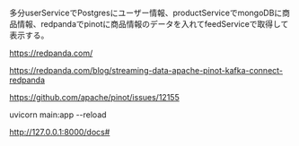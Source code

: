 ### 
多分userServiceでPostgresにユーザー情報、productServiceでmongoDBに商品情報、redpandaでpinotに商品情報のデータを入れてfeedServiceで取得して表示する。

https://redpanda.com/

https://redpanda.com/blog/streaming-data-apache-pinot-kafka-connect-redpanda

https://github.com/apache/pinot/issues/12155


uvicorn main:app --reload

http://127.0.0.1:8000/docs#